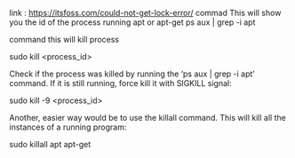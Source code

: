 
link : https://itsfoss.com/could-not-get-lock-error/
commad This will show you the id of the process running apt or apt-get
ps aux | grep -i apt 

command this will kill process

sudo kill <process_id>

Check if the process was killed by running the ‘ps aux | grep -i apt’ command. If it is still running, force kill it with SIGKILL signal:

sudo kill -9 <process_id>

Another, easier way would be to use the killall command. This will kill all the instances of a running program:

sudo killall apt apt-get
